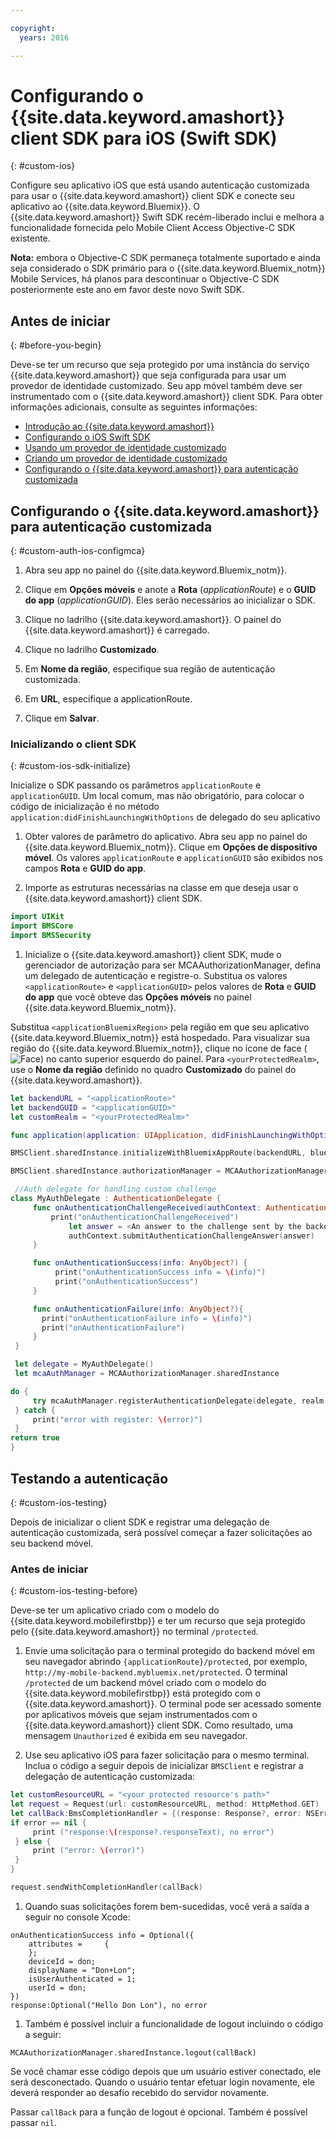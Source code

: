 ```yaml
---

copyright:
  years: 2016

---
```


# Configurando o {{site.data.keyword.amashort}} client SDK para iOS (Swift SDK)
{: #custom-ios}

Configure seu aplicativo iOS que está usando autenticação customizada para usar o {{site.data.keyword.amashort}} client SDK e conecte seu aplicativo ao {{site.data.keyword.Bluemix}}.  O {{site.data.keyword.amashort}} Swift SDK recém-liberado inclui e melhora a funcionalidade fornecida pelo Mobile Client Access Objective-C SDK existente.

**Nota:** embora o Objective-C SDK permaneça totalmente suportado e ainda seja considerado o SDK primário para o {{site.data.keyword.Bluemix_notm}} Mobile Services, há planos para descontinuar o Objective-C SDK posteriormente este ano em favor deste novo Swift SDK.

## Antes de iniciar
{: #before-you-begin}

Deve-se ter um recurso que seja protegido por uma instância do serviço {{site.data.keyword.amashort}} que seja configurada para usar um provedor de identidade customizado.  Seu app móvel também deve ser instrumentado com o {{site.data.keyword.amashort}} client SDK.  Para obter informações adicionais, consulte as seguintes informações:
 * [Introdução
ao {{site.data.keyword.amashort}}](https://console.{DomainName}/docs/services/mobileaccess/index.html)
 * [Configurando o iOS Swift SDK](https://console.{DomainName}/docs/services/mobileaccess/getting-started-ios-swift-sdk.html)
 * [Usando um provedor de identidade customizado](https://console.{DomainName}/docs/services/mobileaccess/custom-auth.html)
 * [Criando um provedor de identidade customizado](https://console.{DomainName}/docs/services/mobileaccess/custom-auth-identity-provider.html)
 * [Configurando o {{site.data.keyword.amashort}} para autenticação customizada](https://console.{DomainName}/docs/services/mobileaccess/custom-auth-config-mca.html)


## Configurando o {{site.data.keyword.amashort}} para autenticação customizada
 {: #custom-auth-ios-configmca}

 1. Abra seu app no painel do {{site.data.keyword.Bluemix_notm}}.

 1. Clique em **Opções móveis** e anote a
**Rota** (*applicationRoute*) e o **GUID do
app** (*applicationGUID*). Eles serão necessários ao inicializar o SDK.

 1. Clique no ladrilho {{site.data.keyword.amashort}}. O painel do {{site.data.keyword.amashort}} é carregado.

 1. Clique no ladrilho **Customizado**.

 1. Em **Nome da região**, especifique sua região de
autenticação customizada.

 1. Em **URL**, especifique a applicationRoute.

 1. Clique em **Salvar**.




### Inicializando o client SDK
{: #custom-ios-sdk-initialize}

Inicialize o SDK passando os parâmetros `applicationRoute` e
`applicationGUID`. Um local comum, mas não obrigatório, para colocar o código de inicialização é no método `application:didFinishLaunchingWithOptions` de delegado do seu aplicativo

1. Obter valores de parâmetro do aplicativo. Abra seu app no painel do {{site.data.keyword.Bluemix_notm}}. Clique em **Opções de dispositivo móvel**. Os
valores `applicationRoute` e `applicationGUID` são
exibidos nos campos **Rota** e **GUID do app**.

1. Importe as estruturas necessárias na classe em que deseja usar o {{site.data.keyword.amashort}} client SDK.

 ```Swift
 import UIKit
 import BMSCore
 import BMSSecurity
```

1. Inicialize o {{site.data.keyword.amashort}} client SDK, mude o gerenciador de autorização para ser MCAAuthorizationManager, defina um delegado de autenticação e registre-o. Substitua os
valores `<applicationRoute>` e
`<applicationGUID>` pelos valores de **Rota** e
**GUID do app** que você obteve das **Opções
móveis** no painel {{site.data.keyword.Bluemix_notm}}. 

  Substitua `<applicationBluemixRegion>` pela região em que seu aplicativo {{site.data.keyword.Bluemix_notm}} está hospedado. Para visualizar sua região do {{site.data.keyword.Bluemix_notm}}, clique no ícone de face (![Face](/face.png "Face")) no canto superior esquerdo do painel.
Para `<yourProtectedRealm>`, use o **Nome da região** definido no quadro **Customizado** do painel do {{site.data.keyword.amashort}}.

 ```Swift
 let backendURL = "<applicationRoute>"
 let backendGUID = "<applicationGUID>"
 let customRealm = "<yourProtectedRealm>"

 func application(application: UIApplication, didFinishLaunchingWithOptions launchOptions: [NSObject: AnyObject]?) -> Bool {

 BMSClient.sharedInstance.initializeWithBluemixAppRoute(backendURL, bluemixAppGUID: backendGUID, bluemixRegion: BMSClient.<applicationBluemixRegion>)

 BMSClient.sharedInstance.authorizationManager = MCAAuthorizationManager.sharedInstance

  //Auth delegate for handling custom challenge
 class MyAuthDelegate : AuthenticationDelegate {
      func onAuthenticationChallengeReceived(authContext: AuthenticationContext, challenge: AnyObject){
          print("onAuthenticationChallengeReceived")
              let answer = <An answer to the challenge sent by the backend (Should be of type [String:AnyObject])>
              authContext.submitAuthenticationChallengeAnswer(answer)
      }

      func onAuthenticationSuccess(info: AnyObject?) {
           print("onAuthenticationSuccess info = \(info)")
           print("onAuthenticationSuccess")
      }

      func onAuthenticationFailure(info: AnyObject?){
        print("onAuthenticationFailure info = \(info)")
        print("onAuthenticationFailure")
      }
  }

  let delegate = MyAuthDelegate()
  let mcaAuthManager = MCAAuthorizationManager.sharedInstance

 do {
      try mcaAuthManager.registerAuthenticationDelegate(delegate, realm: customRealm)
  } catch {
      print("error with register: \(error)")
  }
 return true
 }   
 ```

## Testando a autenticação
{: #custom-ios-testing}

Depois de inicializar o client SDK e registrar uma delegação de autenticação customizada, será possível começar a fazer solicitações ao seu backend móvel.

### Antes de iniciar
{: #custom-ios-testing-before}

 Deve-se ter um aplicativo criado com o modelo do {{site.data.keyword.mobilefirstbp}} e ter um recurso que seja protegido pelo {{site.data.keyword.amashort}} no terminal `/protected`.

1. Envie uma solicitação para o terminal protegido do backend móvel em seu navegador abrindo `{applicationRoute}/protected`, por exemplo, `http://my-mobile-backend.mybluemix.net/protected`.
  O terminal `/protected` de um backend móvel criado com o modelo do {{site.data.keyword.mobilefirstbp}} está protegido com o {{site.data.keyword.amashort}}. O terminal pode ser acessado somente por aplicativos móveis que sejam instrumentados com o {{site.data.keyword.amashort}} client SDK. Como resultado, uma mensagem `Unauthorized` é exibida em seu navegador.

1. Use seu aplicativo iOS para fazer solicitação para o mesmo terminal. Inclua o
código a seguir depois de inicializar `BMSClient` e registrar a
delegação de autenticação customizada:

 ```Swift
 let customResourceURL = "<your protected resource's path>"
 let request = Request(url: customResourceURL, method: HttpMethod.GET)
 let callBack:BmsCompletionHandler = {(response: Response?, error: NSError?) in
 if error == nil {
      print ("response:\(response?.responseText), no error")
  } else {
      print ("error: \(error)")
  }
 }

 request.sendWithCompletionHandler(callBack)
 ```

1.	Quando suas solicitações forem bem-sucedidas, você verá a saída a seguir no console Xcode:

 ```
 onAuthenticationSuccess info = Optional({
     attributes =     {
     };
     deviceId = don;
     displayName = "Don+Lon";
     isUserAuthenticated = 1;
     userId = don;
 })
 response:Optional("Hello Don Lon"), no error
 ```

1. Também é possível incluir a funcionalidade de logout incluindo o código a seguir:

 ```
 MCAAuthorizationManager.sharedInstance.logout(callBack)
 ```  

 Se você chamar esse código depois que um usuário estiver conectado, ele será desconectado. Quando o usuário tentar efetuar login novamente, ele deverá responder ao desafio recebido do servidor novamente.

 Passar `callBack` para a função de logout é opcional. Também é possível passar `nil`.
